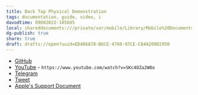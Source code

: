 ```yaml
---
title: Back Tap Physical Demonstration
tags: documentation, guide, video, i
davodtime: 09082022-105605
local: shareddocuments:///private/var/mobile/Library/Mobile%20Documents/iCloud~md~obsidian/Documents/OBSHIDDIAN/drafts/ED486A78-B6CE-4760-97CE-C84A200D2950.md
dg-publish: true
share: true
draft: drafts://open?uuid=ED486A78-B6CE-4760-97CE-C84A200D2950
---
```


- [GitHub](https://user-images.githubusercontent.com/43663476/147859556-a9c20841-7d28-4a85-9965-a1b97282e5d4.MOV) 
- [YouTube](https://youtu.be/SKc4OZa2W8o) - `https://www.youtube.com/watch?v=SKc4OZa2W8o`
- [Telegram](https://t.me/extratone/9455)
- [Tweet](https://twitter.com/NeoYokel/status/1477389668337565696)
- [Apple's Support Document](https://support.apple.com/en-us/HT211781)
